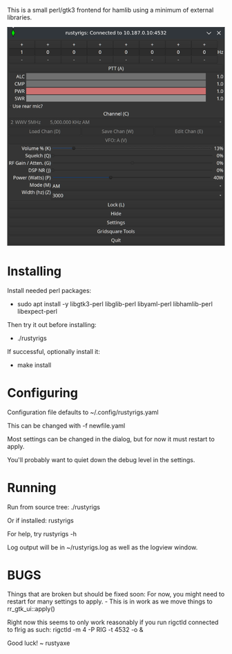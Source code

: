 This is a small perl/gtk3 frontend for hamlib using a minimum of external libraries.

![screenshot](https://github.com/pripyatautomations/rustyrigs/blob/main/doc/screenshot.png?raw=true)

Installing
==========
Install needed perl packages:
- sudo apt install -y libgtk3-perl libglib-perl libyaml-perl libhamlib-perl libexpect-perl

Then try it out before installing:
-	./rustyrigs

If successful, optionally install it:
-	make install

Configuring
===========
Configuration file defaults to ~/.config/rustyrigs.yaml

This can be changed with -f newfile.yaml

Most settings can be changed in the dialog, but for now it must restart to apply.

You'll probably want to quiet down the debug level in the settings.

Running
=======
Run from source tree:
	./rustyrigs

Or if installed:
	rustyrigs

For help, try rustyrigs -h

Log output will be in ~/rustyrigs.log as well as the logview window.

BUGS
====
Things that are broken but should be fixed soon:
	For now, you might need to restart for many settings to apply.
	- This is in work as we move things to rr_gtk_ui::apply()

Right now this seems to only work reasonably if you run rigctld connected to
flrig as such:
	rigctld -m 4 -P RIG -t 4532 -o &


Good luck!
~ rustyaxe

